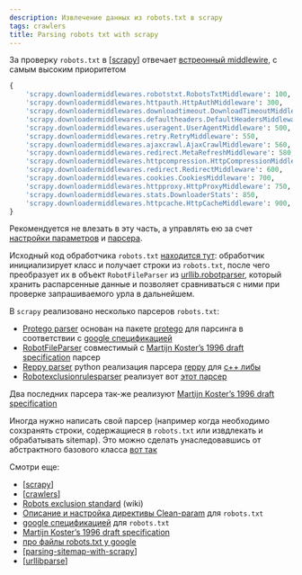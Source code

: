```yaml
---
description: Извлечение данных из robots.txt в scrapy
tags: crawlers
title: Parsing robots txt with scrapy
---
```

За проверку `robots.txt` в [[scrapy]] отвечает [встреонный middlewire](https://docs.scrapy.org/en/latest/topics/settings.html#std-setting-DOWNLOADER_MIDDLEWARES), с самым высоким приоритетом

```python
{
    'scrapy.downloadermiddlewares.robotstxt.RobotsTxtMiddleware': 100, # here
    'scrapy.downloadermiddlewares.httpauth.HttpAuthMiddleware': 300,
    'scrapy.downloadermiddlewares.downloadtimeout.DownloadTimeoutMiddleware': 350,
    'scrapy.downloadermiddlewares.defaultheaders.DefaultHeadersMiddleware': 400,
    'scrapy.downloadermiddlewares.useragent.UserAgentMiddleware': 500,
    'scrapy.downloadermiddlewares.retry.RetryMiddleware': 550,
    'scrapy.downloadermiddlewares.ajaxcrawl.AjaxCrawlMiddleware': 560,
    'scrapy.downloadermiddlewares.redirect.MetaRefreshMiddleware': 580,
    'scrapy.downloadermiddlewares.httpcompression.HttpCompressionMiddleware': 590,
    'scrapy.downloadermiddlewares.redirect.RedirectMiddleware': 600,
    'scrapy.downloadermiddlewares.cookies.CookiesMiddleware': 700,
    'scrapy.downloadermiddlewares.httpproxy.HttpProxyMiddleware': 750,
    'scrapy.downloadermiddlewares.stats.DownloaderStats': 850,
    'scrapy.downloadermiddlewares.httpcache.HttpCacheMiddleware': 900,
}
```

Рекомендуется не влезать в эту часть, а управлять ею за счет [настройки параметров](https://docs.scrapy.org/en/latest/topics/settings.html#robotstxt-obey) и [парсера](https://docs.scrapy.org/en/latest/topics/downloader-middleware.html?highlight=robots#module-scrapy.downloadermiddlewares.robotstxt).

Исходный код обработчика `robots.txt` [находится тут](https://docs.scrapy.org/en/latest/_modules/scrapy/robotstxt.html): обработчик инициализирует класс и получает строки из `robots.txt`, после чего преобразует их в объект `RobotFileParser` из [urllib.robotparser](https://docs.python.org/3/library/urllib.robotparser.html), который хранить распарсенные данные и позволяет сравниваться с ними при проверке запрашиваемого урла в дальнейшем.

В `scrapy` реализовано несколько парсеров `robots.txt`:

- [Protego parser](https://docs.scrapy.org/en/latest/topics/downloader-middleware.html?highlight=robots#protego-parser) основан на пакете [protego](https://github.com/scrapy/protego) для парсинга в соответствии с [google спецификацией](https://developers.google.com/search/docs/advanced/robots/robots_txt)
- [RobotFileParser](https://docs.scrapy.org/en/latest/topics/downloader-middleware.html?highlight=robots#robotfileparser) совместимый с [Martijn Koster’s 1996 draft specification](https://www.robotstxt.org/norobots-rfc.txt) парсер
- [Reppy parser](https://docs.scrapy.org/en/latest/topics/downloader-middleware.html?highlight=robots#reppy-parser) python реализация парсера [reppy](https://github.com/seomoz/reppy/) для [c++ либы](https://github.com/seomoz/rep-cpp)
- [Robotexclusionrulesparser](https://docs.scrapy.org/en/latest/topics/downloader-middleware.html?highlight=robots#robotexclusionrulesparser) реализует вот [этот парсер](https://pypi.org/project/robotexclusionrulesparser/)

Два последних парсера так-же реализуют [Martijn Koster’s 1996 draft specification](https://www.robotstxt.org/norobots-rfc.txt)

Иногда нужно написать свой парсер (например когда необходимо сохзранять строки, содержащиеся в `robots.txt` или извдлекать и обрабатывать sitemap). Это можно сделать унаследовавшись от абстрактного базового класса [вот так](https://docs.scrapy.org/en/latest/topics/downloader-middleware.html?highlight=robots#implementing-support-for-a-new-parser)

Смотри еще:

- [[scrapy]]
- [[crawlers]]
- [Robots exclusion standard](https://en.wikipedia.org/wiki/Robots_exclusion_standard) (wiki)
- [Описание и настройка директивы Clean-param](https://vc.ru/seo/63058-opisanie-i-nastroyka-direktivy-clean-param) для `robots.txt`
- [google спецификацией](https://developers.google.com/search/docs/advanced/robots/robots_txt) для `robots.txt`
- [Martijn Koster’s 1996 draft specification](https://www.robotstxt.org/norobots-rfc.txt)
- [про файлы robots.txt у google](https://developers.google.com/search/docs/advanced/robots/intro?hl=ru)
- [[parsing-sitemap-with-scrapy]]
- [[urllibparse]]

[//begin]: # "Autogenerated link references for markdown compatibility"
[scrapy]: scrapy "Scrapy"
[scrapy]: scrapy "Scrapy"
[crawlers]: ../lists/crawlers "Crawlers"
[parsing-sitemap-with-scrapy]: parsing-sitemap-with-scrapy "Parsing sitemap with scrapy"
[urllibparse]: urllibparse "Urllib.parse - парсинг урлов в компоненты"
[//end]: # "Autogenerated link references"
[//begin]: # "Autogenerated link references for markdown compatibility"
[scrapy]: scrapy "Scrapy"
[scrapy]: scrapy "Scrapy"
[crawlers]: ../lists/crawlers "Crawlers"
[parsing-sitemap-with-scrapy]: parsing-sitemap-with-scrapy "Parsing sitemap with scrapy"
[urllibparse]: urllibparse "Urllib.parse - парсинг урлов в компоненты"
[//end]: # "Autogenerated link references"